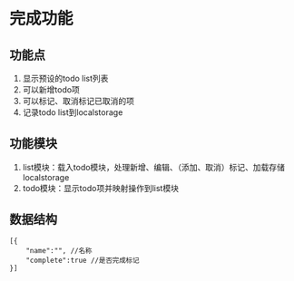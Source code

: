 # 完成功能

## 功能点

1. 显示预设的todo list列表
2. 可以新增todo项
3. 可以标记、取消标记已取消的项
4. 记录todo list到localstorage

## 功能模块

1. list模块：载入todo模块，处理新增、编辑、（添加、取消）标记、加载存储localstorage
2. todo模块：显示todo项并映射操作到list模块

## 数据结构

```
[{
    "name":"", //名称
    "complete":true //是否完成标记
}]
```

